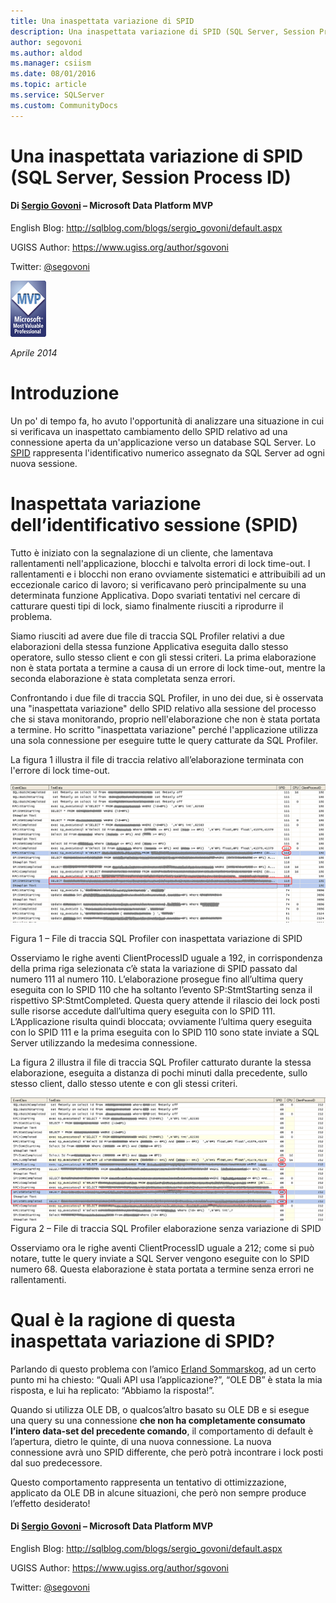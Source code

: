 ```yaml
---
title: Una inaspettata variazione di SPID
description: Una inaspettata variazione di SPID (SQL Server, Session Process ID)
author: segovoni
ms.author: aldod
ms.manager: csiism
ms.date: 08/01/2016
ms.topic: article
ms.service: SQLServer
ms.custom: CommunityDocs
---
```


# Una inaspettata variazione di SPID (SQL Server, Session Process ID)

#### Di [Sergio Govoni](https://mvp.microsoft.com/en-us/PublicProfile/4029181?fullName=Sergio%20Govoni) – Microsoft Data Platform MVP

English Blog: <http://sqlblog.com/blogs/sergio_govoni/default.aspx>

UGISS Author: <https://www.ugiss.org/author/sgovoni>

Twitter: [@segovoni](https://twitter.com/segovoni)

![](./img/Inaspettata-variazione-di-SPID/image1.png)

*Aprile 2014*


Introduzione
============

Un po' di tempo fa, ho avuto l'opportunità di analizzare una situazione in cui si verificava un inaspettato cambiamento dello SPID relativo ad una connessione aperta da un'applicazione verso un database SQL Server. Lo [SPID](http://technet.microsoft.com/en-us/library/ms189535.aspx) rappresenta l'identificativo numerico assegnato da SQL Server ad ogni nuova sessione.


Inaspettata variazione dell’identificativo sessione (SPID)
==========================================================

Tutto è iniziato con la segnalazione di un cliente, che lamentava rallentamenti nell'applicazione, blocchi e talvolta errori di lock time-out. I rallentamenti e i blocchi non erano ovviamente sistematici e attribuibili ad un eccezionale carico di lavoro; si verificavano però principalmente su una determinata funzione Applicativa. Dopo svariati tentativi nel cercare di catturare questi tipi di lock, siamo finalmente riusciti a riprodurre il problema.

Siamo riusciti ad avere due file di traccia SQL Profiler relativi a due elaborazioni della stessa funzione Applicativa eseguita dallo stesso operatore, sullo stesso client e con gli stessi criteri. La prima elaborazione non è stata portata a termine a causa di un errore di lock time-out, mentre la seconda elaborazione è stata completata senza errori.

Confrontando i due file di traccia SQL Profiler, in uno dei due, si è osservata una "inaspettata variazione" dello SPID relativo alla sessione del processo che si stava monitorando, proprio nell'elaborazione che non è stata portata a termine. Ho scritto "inaspettata variazione" perché l'applicazione utilizza una sola connessione per eseguire tutte le query catturate da SQL Profiler.

La figura 1 illustra il file di traccia relativo all’elaborazione terminata con l'errore di lock time-out.

![](./img/Inaspettata-variazione-di-SPID/image2.png)

Figura 1 – File di traccia SQL Profiler con inaspettata variazione di SPID

Osserviamo le righe aventi ClientProcessID uguale a 192, in
corrispondenza della prima riga selezionata c’è stata la variazione di
SPID passato dal numero 111 al numero 110. L’elaborazione prosegue fino
all’ultima query eseguita con lo SPID 110 che ha soltanto l’evento
SP:StmtStarting senza il rispettivo SP:StmtCompleted. Questa query
attende il rilascio dei lock posti sulle risorse accedute dall’ultima
query eseguita con lo SPID 111. L’Applicazione risulta quindi bloccata;
ovviamente l’ultima query eseguita con lo SPID 111 e la prima eseguita
con lo SPID 110 sono state inviate a SQL Server utilizzando la medesima
connessione.

La figura 2 illustra il file di traccia SQL Profiler catturato durante
la stessa elaborazione, eseguita a distanza di pochi minuti dalla
precedente, sullo stesso client, dallo stesso utente e con gli stessi
criteri.

![](./img/Inaspettata-variazione-di-SPID/image3.png)
Figura 2 – File di traccia SQL Profiler elaborazione senza
    variazione di SPID

Osserviamo ora le righe aventi ClientProcessID uguale a 212; come si può
notare, tutte le query inviate a SQL Server vengono eseguite con lo SPID
numero 68. Questa elaborazione è stata portata a termine senza errori ne
rallentamenti.

Qual è la ragione di questa inaspettata variazione di SPID?
===========================================================

Parlando di questo problema con l’amico [Erland
Sommarskog](http://www.sommarskog.se/), ad un certo punto mi ha chiesto:
“Quali API usa l’applicazione?”, “OLE DB” è stata la mia risposta, e lui
ha replicato: “Abbiamo la risposta!”.

Quando si utilizza OLE DB, o qualcos’altro basato su OLE DB e si esegue
una query su una connessione **che non ha completamente consumato
l’intero data-set del precedente comando**, il comportamento di default
è l’apertura, dietro le quinte, di una nuova connessione. La nuova
connessione avrà uno SPID differente, che però potrà incontrare i lock
posti dal suo predecessore.

Questo comportamento rappresenta un tentativo di ottimizzazione,
applicato da OLE DB in alcune situazioni, che però non sempre produce
l’effetto desiderato!

#### Di [Sergio Govoni](https://mvp.microsoft.com/en-us/PublicProfile/4029181?fullName=Sergio%20Govoni) – Microsoft Data Platform MVP

English Blog: <http://sqlblog.com/blogs/sergio_govoni/default.aspx>

UGISS Author: <https://www.ugiss.org/author/sgovoni>

Twitter: [@segovoni](https://twitter.com/segovoni)
